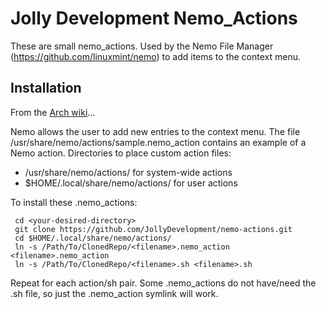 # Jolly Development Nemo_Actions

These are small nemo_actions. Used by the Nemo File Manager (https://github.com/linuxmint/nemo) to add items to the context menu.

## Installation

From the [Arch wiki](https://wiki.archlinux.org/index.php/Nemo)...

Nemo allows the user to add new entries to the context menu. The file /usr/share/nemo/actions/sample.nemo_action contains an example of a Nemo action. Directories to place custom action files:

 - /usr/share/nemo/actions/ for system-wide actions
 - $HOME/.local/share/nemo/actions/ for user actions

To install these .nemo_actions:
```
 cd <your-desired-directory>
 git clone https://github.com/JollyDevelopment/nemo-actions.git
 cd $HOME/.local/share/nemo/actions/
 ln -s /Path/To/ClonedRepo/<filename>.nemo_action <filename>.nemo_action
 ln -s /Path/To/ClonedRepo/<filename>.sh <filename>.sh
```

Repeat for each action/sh pair. Some .nemo_actions do not have/need the .sh file, so just the .nemo_action symlink will work.
